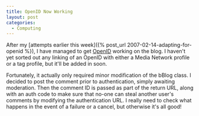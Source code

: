 ```yaml
---
title: OpenID Now Working
layout: post
categories:
  - Computing
---
```

After my [attempts earlier this week]({% post_url 2007-02-14-adapting-for-openid %}), I have managed to get [OpenID](http://openid.net) working on the blog. I haven't yet sorted out any linking of an OpenID with either a Media Network profile or a tag profile, but it'll be added in soon.

Fortunately, it actually only required minor modification of the bBlog class. I decided to post the comment prior to authentication, simply awaiting moderation. Then the comment ID is passed as part of the return URL, along with an auth code to make sure that no-one can steal another user's comments by modifying the authentication URL. I really need to check what happens in the event of a failure or a cancel, but otherwise it's all good!